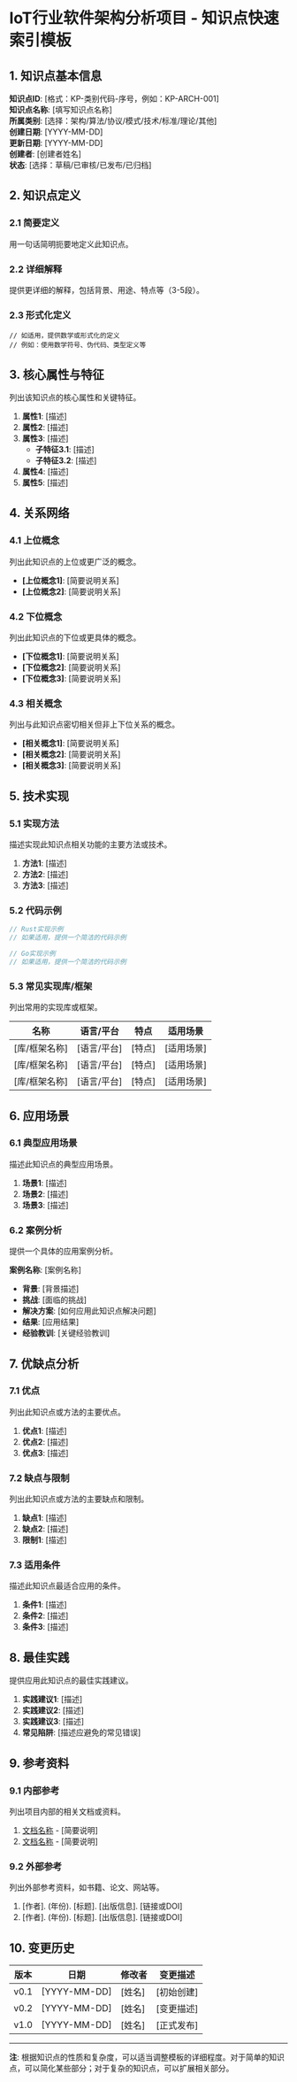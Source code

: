 # IoT行业软件架构分析项目 - 知识点快速索引模板

## 1. 知识点基本信息

**知识点ID**: [格式：KP-类别代码-序号，例如：KP-ARCH-001]  
**知识点名称**: [填写知识点名称]  
**所属类别**: [选择：架构/算法/协议/模式/技术/标准/理论/其他]  
**创建日期**: [YYYY-MM-DD]  
**更新日期**: [YYYY-MM-DD]  
**创建者**: [创建者姓名]  
**状态**: [选择：草稿/已审核/已发布/已归档]

## 2. 知识点定义

### 2.1 简要定义

用一句话简明扼要地定义此知识点。

### 2.2 详细解释

提供更详细的解释，包括背景、用途、特点等（3-5段）。

### 2.3 形式化定义

```
// 如适用，提供数学或形式化的定义
// 例如：使用数学符号、伪代码、类型定义等
```

## 3. 核心属性与特征

列出该知识点的核心属性和关键特征。

1. **属性1**: [描述]
2. **属性2**: [描述]
3. **属性3**: [描述]
   - **子特征3.1**: [描述]
   - **子特征3.2**: [描述]
4. **属性4**: [描述]
5. **属性5**: [描述]

## 4. 关系网络

### 4.1 上位概念

列出此知识点的上位或更广泛的概念。

- **[上位概念1]**: [简要说明关系]
- **[上位概念2]**: [简要说明关系]

### 4.2 下位概念

列出此知识点的下位或更具体的概念。

- **[下位概念1]**: [简要说明关系]
- **[下位概念2]**: [简要说明关系]
- **[下位概念3]**: [简要说明关系]

### 4.3 相关概念

列出与此知识点密切相关但非上下位关系的概念。

- **[相关概念1]**: [简要说明关系]
- **[相关概念2]**: [简要说明关系]
- **[相关概念3]**: [简要说明关系]

## 5. 技术实现

### 5.1 实现方法

描述实现此知识点相关功能的主要方法或技术。

1. **方法1**: [描述]
2. **方法2**: [描述]
3. **方法3**: [描述]

### 5.2 代码示例

```rust
// Rust实现示例
// 如果适用，提供一个简洁的代码示例
```

```go
// Go实现示例
// 如果适用，提供一个简洁的代码示例
```

### 5.3 常见实现库/框架

列出常用的实现库或框架。

| 名称 | 语言/平台 | 特点 | 适用场景 |
|------|----------|------|----------|
| [库/框架名称] | [语言/平台] | [特点] | [适用场景] |
| [库/框架名称] | [语言/平台] | [特点] | [适用场景] |
| [库/框架名称] | [语言/平台] | [特点] | [适用场景] |

## 6. 应用场景

### 6.1 典型应用场景

描述此知识点的典型应用场景。

1. **场景1**: [描述]
2. **场景2**: [描述]
3. **场景3**: [描述]

### 6.2 案例分析

提供一个具体的应用案例分析。

**案例名称**: [案例名称]
- **背景**: [背景描述]
- **挑战**: [面临的挑战]
- **解决方案**: [如何应用此知识点解决问题]
- **结果**: [应用结果]
- **经验教训**: [关键经验教训]

## 7. 优缺点分析

### 7.1 优点

列出此知识点或方法的主要优点。

1. **优点1**: [描述]
2. **优点2**: [描述]
3. **优点3**: [描述]

### 7.2 缺点与限制

列出此知识点或方法的主要缺点和限制。

1. **缺点1**: [描述]
2. **缺点2**: [描述]
3. **限制1**: [描述]

### 7.3 适用条件

描述此知识点最适合应用的条件。

1. **条件1**: [描述]
2. **条件2**: [描述]
3. **条件3**: [描述]

## 8. 最佳实践

提供应用此知识点的最佳实践建议。

1. **实践建议1**: [描述]
2. **实践建议2**: [描述]
3. **实践建议3**: [描述]
4. **常见陷阱**: [描述应避免的常见错误]

## 9. 参考资料

### 9.1 内部参考

列出项目内部的相关文档或资料。

1. [文档名称](相对路径链接) - [简要说明]
2. [文档名称](相对路径链接) - [简要说明]

### 9.2 外部参考

列出外部参考资料，如书籍、论文、网站等。

1. [作者]. (年份). [标题]. [出版信息]. [链接或DOI]
2. [作者]. (年份). [标题]. [出版信息]. [链接或DOI]

## 10. 变更历史

| 版本 | 日期 | 修改者 | 变更描述 |
|------|------|--------|----------|
| v0.1 | [YYYY-MM-DD] | [姓名] | [初始创建] |
| v0.2 | [YYYY-MM-DD] | [姓名] | [变更描述] |
| v1.0 | [YYYY-MM-DD] | [姓名] | [正式发布] |

---

**注**: 根据知识点的性质和复杂度，可以适当调整模板的详细程度。对于简单的知识点，可以简化某些部分；对于复杂的知识点，可以扩展相关部分。
